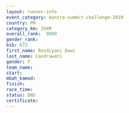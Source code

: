 ```yaml
---
layout: runner-info 
event_category: mantra-summit-challenge-2019 
country: PH
category_km: 35KM 
overall_rank:  9999
gender_rank: 
bib: 672
first_name: Rosdiyani Dewi
last_name: Candrawati
gender: F
team_name: 
start: 
mbah_kamad: 
finish: 
race_time: 
status: DNS
certificate: 
---
```

